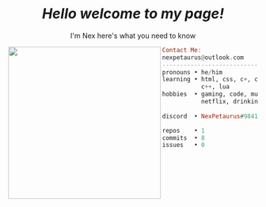 <h1 align="center">
  <I> Hello welcome to my page! </I>
</h1>



<p align="center"> I'm Nex here's what you need to know </p>


<img align="left" src="https://github.com/NexPetaurus.png" width="308" />

```haskell
Contact Me:
nexpetaurus@outlook.com
------------------------------
pronouns • he/him
learning • html, css, c+, c#
           c++, lua           
hobbies  • gaming, code, music,
           netflix, drinking tea.
           
discord  • NexPetaurus#9841

repos    • 1
commits  • 8
issues   • 0
```
